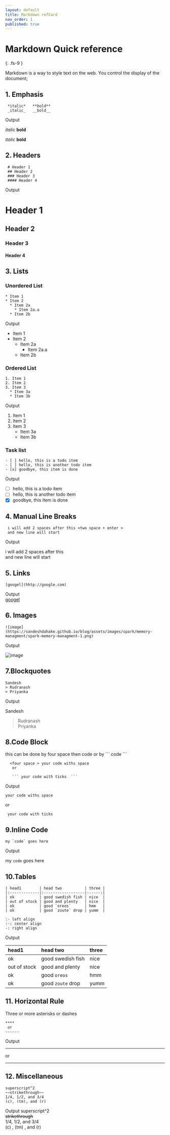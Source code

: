 ```yaml
---
layout: default
title: Markdown refCard
nav_order: 1
published: true
---
```


# Markdown Quick reference
{: .fs-9 }

Markdown is a way to style text on the web. You control the display of the document; 

## 1. Emphasis
     *italic*   **bold**
     _italic_   __bold__
  
 Output  

*italic*   **bold**  

 _italic_   __bold__

## 2. Headers

     # Header 1 
     ## Header 2
     ### Header 3
     #### Header 4 

Output

# Header 1 
## Header 2
### Header 3
#### Header 4

     

## 3. Lists

### Unordered List 

    * Item 1
    * Item 2
      * Item 2a
        * Item 2a.a
      * Item 2b

Output
* Item 1
* Item 2
  * Item 2a
    * Item 2a.a
  * Item 2b

### Ordered List 

    1. Item 1
    2. Item 2
    3. Item 3
      * Item 3a
      * Item 3b
Output
1. Item 1
2. Item 2
3. Item 3
   * Item 3a
   * Item 3b

### Task list

```
- [ ] hello, this is a todo item
- [ ] hello, this is another todo item
- [x] goodbye, this item is done
```

Output 

- [ ] hello, this is a todo item
- [ ] hello, this is another todo item
- [x] goodbye, this item is done

## 4. Manual Line Breaks 

     i will add 2 spaces after this <two space + enter > 
     and new line will start 

Output

i will add 2 spaces after this   
and new line will start 

## 5. Links

    [googel](hhtp://google.com)

Output   
[googel](hhtp://google.com)   

## 6. Images 

    ![image](https://sandeshdahake.github.io/blog/assets/images/spark/memory-managment/spark-memory-managment-1.png)

Output

![image](https://sandeshdahake.github.io/blog/assets/images/spark/memory-managment/spark-memory-managment-1.png)


## 7.Blockquotes

    Sandesh
    > Rudranash
    > Priyanka

Output

Sandesh
> Rudranash  
> Priyanka

## 8.Code Block 

this can be done by four space then code or by `\`` code ```

``` 
  <four space > your code withs space 
   or 

   ``` your code with ticks  ```
```

Output 

    your code withs space  

or 

```
 your code with ticks  

```  

## 9.Inline Code 

    my `code` goes here   

Output

 my `code` goes here   

 ## 10.Tables 


````
| head1        | head two          | three |
|:-------------|:------------------|------:|
| ok           | good swedish fish | nice  |
| out of stock | good and plenty   | nice  |
| ok           | good `oreos`      | hmm   |
| ok           | good `zoute` drop | yumm  |

:- left align
:-: center align
-: right align 
````
  
Output

| head1        | head two          | three |
|:-------------|:------------------|:------|
| ok           | good swedish fish | nice  |
| out of stock | good and plenty   | nice  |
| ok           | good `oreos`      | hmm   |
| ok           | good `zoute` drop | yumm  |


## 11. Horizontal Rule

Three or more asterisks or dashes  

    ****
     or 
    ------  

Output

**** 
or

-------


## 12. Miscellaneous
    superscript^2
    ~~strikethrough~~
    1/4, 1/2, and 3/4 
    (c), (tm), and (r) 


Output
superscript^2  
~~strikethrough~~  
1/4, 1/2, and 3/4   
(c) , (tm) , and (r)   
